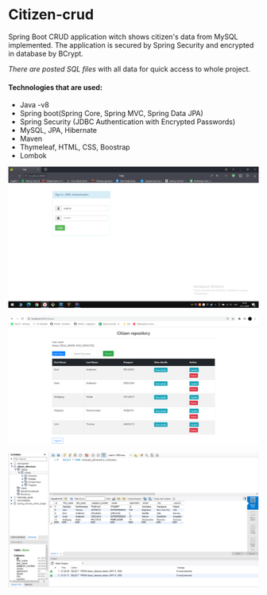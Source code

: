 # Citizen-crud

 Spring Boot CRUD application witch shows citizen's data from MySQL implemented. 
 The application is secured by Spring Security and encrypted in database by BCrypt.

 *There are posted SQL files* with all data for quick access to whole project.

#### **Technologies that are used**:
* Java -v8
* Spring boot(Spring Core, Spring MVC, Spring Data JPA)
* Spring Security (JDBC Authentication with Encrypted Passwords)
* MySQL, JPA, Hibernate
* Maven
* Thymeleaf, HTML, CSS, Boostrap
* Lombok

![Image of Maint](https://github.com/Avgona/Citizen-crud/blob/main/images/security.png?raw=true)

![Image of Maint](https://github.com/Avgona/Citizen-crud/blob/main/images/main.png?raw=true)

![Image of Maint](https://github.com/Avgona/Citizen-crud/blob/main/images/db.png?raw=true)
